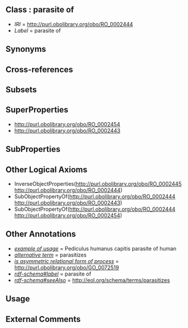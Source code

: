 
## Class : parasite of

 * *IRI* = http://purl.obolibrary.org/obo/RO_0002444
 * *Label* = parasite of

## Synonyms


## Cross-references


## Subsets


## SuperProperties

 * <http://purl.obolibrary.org/obo/RO_0002454>
 * <http://purl.obolibrary.org/obo/RO_0002443>

## SubProperties


## Other Logical Axioms

 * InverseObjectProperties(<http://purl.obolibrary.org/obo/RO_0002445> <http://purl.obolibrary.org/obo/RO_0002444>)
 * SubObjectPropertyOf(<http://purl.obolibrary.org/obo/RO_0002444> <http://purl.obolibrary.org/obo/RO_0002443>)
 * SubObjectPropertyOf(<http://purl.obolibrary.org/obo/RO_0002444> <http://purl.obolibrary.org/obo/RO_0002454>)

## Other Annotations

 * *[example of usage](../../IAO/12/IAO_0000112.md)* = Pediculus humanus capitis parasite of human
 * *[alternative term](../../IAO/18/IAO_0000118.md)* = parasitizes
 * *[is asymmetric relational form of process](../../RO/60/RO_0002560.md)* = http://purl.obolibrary.org/obo/GO_0072519
 * *[rdf-schema#label](../../el/rdf-schema#label.md)* = parasite of
 * *[rdf-schema#seeAlso](../../so/rdf-schema#seeAlso.md)* = http://eol.org/schema/terms/parasitizes

## Usage


## External Comments

